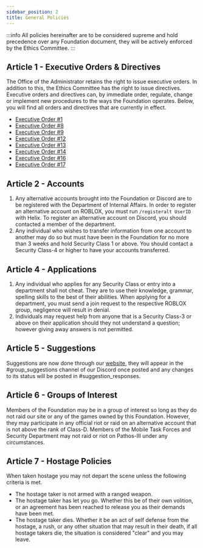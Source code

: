 ```yaml
---
sidebar_position: 2
title: General Policies
---
```


:::info
All policies hereinafter are to be considered supreme and hold precedence over any Foundation document, they will be actively enforced by the Ethics Committee.
:::

## Article 1 - Executive Orders & Directives
The Office of the Administrator retains the right to issue executive orders. In addition to this, the Ethics Committee has the right to issue directives. Executive orders and directives can, by immediate order, regulate, change or implement new procedures to the ways the Foundation operates. Below, you will find all orders and directives that are currently in effect.

- [Executive Order #1](https://docs.google.com/document/d/1pJ3Hr8rENBy_MuX5ZfwBA2Ov4kroL_iQ7zhArOY2LEI)
- [Executive Order #8](https://docs.google.com/document/d/14sTwvfw_mHmJiql1cJawMefsyqncf7PDgy_bibeOLlA)
- [Executive Order #9](https://docs.google.com/document/d/1tDE1EQJm4Kda0voFjb_GvWf_zz_MOt8nPU7KyA7HXGs)
- [Executive Order #12](https://docs.google.com/document/d/1YzjvZgQXCy4-EBhzZzmUiFclJJCdXx4c8dM3EZ5C_2Q)
- [Executive Order #13](https://docs.google.com/document/d/1hikO22Ws9WWz17gAibsu6ICee1GcISj2464VwIzrglQ)
- [Executive Order #14](https://docs.google.com/document/d/1jEInnIHOpehCOe54jfbCRWV0cNprEMr4SBmQKrkRW0Y)
- [Executive Order #16](https://docs.google.com/document/d/1b7V14h_D_1hs-PCA-9Qxxz_ADgkYr8p84_li3RlRCC8)
- [Executive Order #17](https://docs.google.com/document/d/1RnS9JZr986GKvsZPQ2fh4fZPASDwgns1tA4p7ndbIzs)

## Article 2 - Accounts
 1. Any alternative accounts brought into the Foundation or Discord are to be registered with the Department of Internal Affairs. In order to register an alternative account on ROBLOX, you must run ``/registeralt UserID`` with Helix. To register an alternative account on Discord, you should contacted a member of the department.
 2. Any individual who wishes to transfer information from one account to another may do so but must have been in the Foundation for no more than 3 weeks and hold Security Class 1 or above. You should contact a Security Class-4 or higher to have your accounts transferred.

## Article 4 - Applications
 1. Any individual who applies for any Security Class or entry into a department shall not cheat. They are to use their knowledge, grammar, spelling skills to the best of their abilities. When applying for a department, you must send a join request to the respective ROBLOX group, negligence will result in denial.
 2. Individuals may request help from anyone that is a Security Class-3 or above on their application should they not understand a question; however giving away answers is not permitted.

## Article 5 - Suggestions
Suggestions are now done through our [website](nolt.scpf.io), they will appear in the #group_suggestions channel of our Discord once posted and any changes to its status will be posted in #suggestion_responses.

## Article 6 - Groups of Interest
Members of the Foundation may be in a group of interest so long as they do not raid our site or any of the games owned by this Foundation. However, they may participate in any official riot or raid on an alternative account that is not above the rank of Class-D. Members of the Mobile Task Forces and Security Department may not raid or riot on Pathos-III under any circumstances.

## Article 7 - Hostage Policies
When taken hostage you may not depart the scene unless the following criteria is met.
- The hostage taker is not armed with a ranged weapon.
- The hostage taker has let you go. Whether this be of their own volition, or an agreement has been reached to release you as their demands have been met.
- The hostage taker dies. Whether it be an act of self defense from the hostage, a rush, or any other situation that may result in their death, if all hostage takers die, the situation is considered "clear" and you may leave.